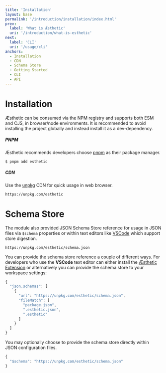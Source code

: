 ```yaml
---
title: 'Installation'
layout: base
permalink: '/introduction/installation/index.html'
prev:
  label: 'What is Æsthetic'
  uri: '/introduction/what-is-esthetic'
next:
  label: 'CLI'
  uri: '/usage/cli'
anchors:
  - Installation
  - CDN
  - Schema Store
  - Getting Started
  - CLI
  - API
---
```


# Installation

Æsthetic can be consumed via the NPM registry and supports both ESM and CJS, in browser/node environments. It is recommended to avoid installing the project globally and instead install it as a dev-dependency.

##### PNPM

Æsthetic recommends developers choose [pnpm](https://pnpm.js.org/en/cli/install) as their package manager.

```
$ pnpm add esthetic
```

##### CDN

Use the [unpkg](https://unpkg.com/estheitc) CDN for quick usage in web browser.

```
https://unpkg.com/esthetic
```

# Schema Store

The module also provided JSON Schema Store reference for usage in JSON files via `$schema` properties or within text editors like [VSCode](https://code.visualstudio.com/) which support store digestion.

```
https://unpkg.com/esthetic/schema.json
```

You can provide the schema store reference a couple of different ways. For developers who use the **VSCode** text editor can either install the [Æsthetic Extension](#) or alternatively you can provide the schema store to your workspace settings:

```js
{
  "json.schemas": [
    {
      "url": "https://unpkg.com/esthetic/schema.json",
      "fileMatch": [
        "package.json",
        ".esthetic.json",
        ".esthetic"
      ]
    }
  ]
}
```

You may optionally choose to provide the schema store directly within JSON configuration files.

```js
{
  "$schema": "https://unpkg.com/esthetic/schema.json"
}
```
